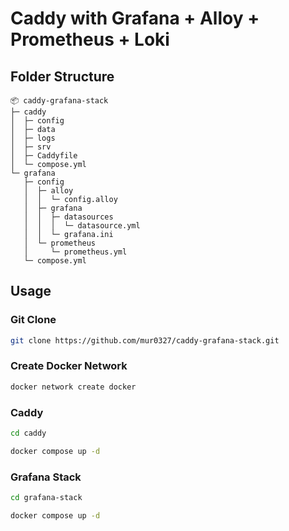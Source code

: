# Caddy with Grafana + Alloy + Prometheus + Loki

## Folder Structure

```
📦 caddy-grafana-stack
├─ caddy
│  ├─ config
│  ├─ data
│  ├─ logs
│  ├─ srv
│  ├─ Caddyfile
│  └─ compose.yml
└─ grafana
   ├─ config
   │  ├─ alloy
   │  │  └─ config.alloy
   │  ├─ grafana
   │  │  ├─ datasources
   │  │  │  └─ datasource.yml
   │  │  └─ grafana.ini
   │  └─ prometheus
   │     └─ prometheus.yml
   └─ compose.yml
```

## Usage

### Git Clone
```bash
git clone https://github.com/mur0327/caddy-grafana-stack.git
```

### Create Docker Network
```bash
docker network create docker
```

### Caddy
```bash
cd caddy

docker compose up -d
```

### Grafana Stack
```bash
cd grafana-stack

docker compose up -d
```
